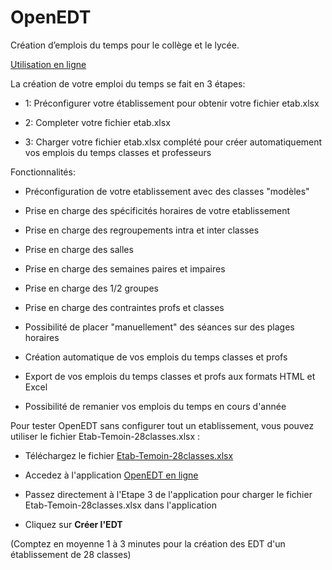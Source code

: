 # OpenEDT

Création d’emplois du temps pour le collège et le lycée.

[Utilisation en ligne](https://ybcsmh.pythonanywhere.com)

La création de votre emploi du temps se fait en 3 étapes:

- 1: Préconfigurer votre établissement pour obtenir votre fichier etab.xlsx

- 2: Completer votre fichier etab.xlsx

- 3: Charger votre fichier etab.xlsx complété pour créer automatiquement vos emplois du temps classes et professeurs


Fonctionnalités:

- Préconfiguration de votre etablissement avec des classes "modèles"

- Prise en charge des spécificités horaires de votre etablissement

- Prise en charge des regroupements intra et inter classes

- Prise en charge des salles

- Prise en charge des semaines paires et impaires

- Prise en charge des 1/2 groupes

- Prise en charge des contraintes profs et classes

- Possibilité de placer "manuellement" des séances sur des plages horaires

- Création automatique de vos emplois du temps classes et profs

- Export de vos emplois du temps classes et profs aux formats HTML et Excel

- Possibilité de remanier vos emplois du temps en cours d'année



Pour tester OpenEDT sans configurer tout un etablissement, vous pouvez utiliser le fichier Etab-Temoin-28classes.xlsx :

- Téléchargez le fichier [Etab-Temoin-28classes.xlsx](https://raw.githubusercontent.com/YannBouyeron/OpenEDT/master/Etab-Temoin-28classes.xlsx) 

- Accedez à l'application [OpenEDT en ligne](https://ybcsmh.pythonanywhere.com)

- Passez directement à l'Etape 3 de l'application pour charger le fichier Etab-Temoin-28classes.xlsx dans l'application

- Cliquez sur **Créer l'EDT**

(Comptez en moyenne 1 à 3 minutes pour la création des EDT d'un établissement de 28 classes) 
